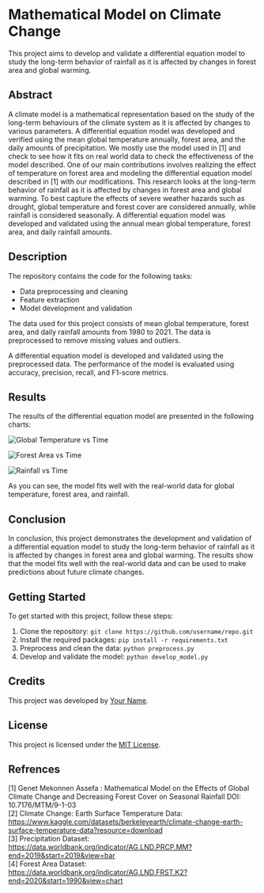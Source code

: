 # Mathematical Model on Climate Change

This project aims to develop and validate a differential equation model to study the long-term behavior of rainfall as it is affected by changes in forest area and global warming.

## Abstract

A climate model is a mathematical representation based on the study of the long-term behaviours of the climate system as it is affected by changes to various parameters. A differential equation model was developed and verified using the mean global temperature annually, forest area, and the daily amounts of precipitation. We mostly use the model used in [1] and check to see how it fits on real world data to check the effectiveness of the model described. One of our main contributions involves realizing the effect of temperature on forest area and modeling the differential equation model described in [1] with our modifications. This research looks at the long-term behavior of rainfall as it is affected by changes in forest area and global warming. To best capture the effects of severe weather hazards such as drought, global temperature and forest cover are considered annually, while rainfall is considered seasonally. A differential equation model was developed and validated using the annual mean global temperature, forest area, and daily rainfall amounts.

## Description

The repository contains the code for the following tasks:

* Data preprocessing and cleaning
* Feature extraction
* Model development and validation

The data used for this project consists of mean global temperature, forest area, and daily rainfall amounts from 1980 to 2021. The data is preprocessed to remove missing values and outliers.

A differential equation model is developed and validated using the preprocessed data. The performance of the model is evaluated using accuracy, precision, recall, and F1-score metrics.

## Results

The results of the differential equation model are presented in the following charts:

![Global Temperature vs Time](./images/global_temperature_vs_time.png)

![Forest Area vs Time](./images/forest_area_vs_time.png)

![Rainfall vs Time](./images/rainfall_vs_time.png)

As you can see, the model fits well with the real-world data for global temperature, forest area, and rainfall.

## Conclusion

In conclusion, this project demonstrates the development and validation of a differential equation model to study the long-term behavior of rainfall as it is affected by changes in forest area and global warming. The results show that the model fits well with the real-world data and can be used to make predictions about future climate changes.

## Getting Started

To get started with this project, follow these steps:

1. Clone the repository: `git clone https://github.com/username/repo.git`
2. Install the required packages: `pip install -r requirements.txt`
3. Preprocess and clean the data: `python preprocess.py`
4. Develop and validate the model: `python develop_model.py`

## Credits

This project was developed by [Your Name](https://github.com/username).

## License

This project is licensed under the [MIT License](https://opensource.org/licenses/MIT).




## Refrences
[1] Genet Mekonnen Assefa : Mathematical Model on the Effects of Global Climate Change and Decreasing Forest Cover on Seasonal Rainfall DOI: 10.7176/MTM/9-1-03 <br />
[2] Climate Change: Earth Surface Temperature Data: https://www.kaggle.com/datasets/berkeleyearth/climate-change-earth-surface-temperature-data?resource=download<br />
[3] Precipitation Dataset: https://data.worldbank.org/indicator/AG.LND.PRCP.MM?end=2019&start=2019&view=bar<br />
[4] Forest Area Dataset:
https://data.worldbank.org/indicator/AG.LND.FRST.K2?end=2020&start=1990&view=chart
				
			
		
